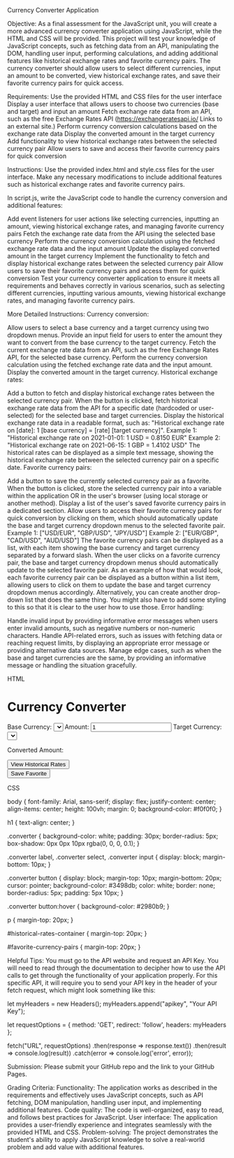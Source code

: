 Currency Converter Application
 

Objective:
As a final assessment for the JavaScript unit, you will create a more advanced currency converter application using JavaScript, while the HTML and CSS will be provided. This project will test your knowledge of JavaScript concepts, such as fetching data from an API, manipulating the DOM, handling user input, performing calculations, and adding additional features like historical exchange rates and favorite currency pairs. The currency converter should allow users to select different currencies, input an amount to be converted, view historical exchange rates, and save their favorite currency pairs for quick access.

 

Requirements:
Use the provided HTML and CSS files for the user interface
Display a user interface that allows users to choose two currencies (base and target) and input an amount
Fetch exchange rate data from an API, such as the free Exchange Rates API (https://exchangeratesapi.io/ Links to an external site.)
Perform currency conversion calculations based on the exchange rate data
Display the converted amount in the target currency
Add functionality to view historical exchange rates between the selected currency pair
Allow users to save and access their favorite currency pairs for quick conversion
 

Instructions:
Use the provided index.html and style.css files for the user interface. Make any necessary modifications to include additional features such as historical exchange rates and favorite currency pairs.

In script.js, write the JavaScript code to handle the currency conversion and additional features:

Add event listeners for user actions like selecting currencies, inputting an amount, viewing historical exchange rates, and managing favorite currency pairs
Fetch the exchange rate data from the API using the selected base currency
Perform the currency conversion calculation using the fetched exchange rate data and the input amount
Update the displayed converted amount in the target currency
Implement the functionality to fetch and display historical exchange rates between the selected currency pair
Allow users to save their favorite currency pairs and access them for quick conversion
Test your currency converter application to ensure it meets all requirements and behaves correctly in various scenarios, such as selecting different currencies, inputting various amounts, viewing historical exchange rates, and managing favorite currency pairs.

 

More Detailed Instructions:
Currency conversion:

Allow users to select a base currency and a target currency using two dropdown menus.
Provide an input field for users to enter the amount they want to convert from the base currency to the target currency.
Fetch the current exchange rate data from an API, such as the free Exchange Rates API, for the selected base currency.
Perform the currency conversion calculation using the fetched exchange rate data and the input amount.
Display the converted amount in the target currency.
Historical exchange rates:

Add a button to fetch and display historical exchange rates between the selected currency pair.
When the button is clicked, fetch historical exchange rate data from the API for a specific date (hardcoded or user-selected) for the selected base and target currencies.
Display the historical exchange rate data in a readable format, such as: "Historical exchange rate on [date]: 1 [base currency] = [rate] [target currency]".
Example 1: "Historical exchange rate on 2021-01-01: 1 USD = 0.8150 EUR"
Example 2: "Historical exchange rate on 2021-06-15: 1 GBP = 1.4102 USD"
The historical rates can be displayed as a simple text message, showing the historical exchange rate between the selected currency pair on a specific date.
Favorite currency pairs:

Add a button to save the currently selected currency pair as a favorite.
When the button is clicked, store the selected currency pair into a variable within the application OR in the user's browser (using local storage or another method).
Display a list of the user's saved favorite currency pairs in a dedicated section.
Allow users to access their favorite currency pairs for quick conversion by clicking on them, which should automatically update the base and target currency dropdown menus to the selected favorite pair.
Example 1: ["USD/EUR", "GBP/USD", "JPY/USD"]
Example 2: ["EUR/GBP", "CAD/USD", "AUD/USD"]
The favorite currency pairs can be displayed as a list, with each item showing the base currency and target currency separated by a forward slash. When the user clicks on a favorite currency pair, the base and target currency dropdown menus should automatically update to the selected favorite pair.
As an example of how that would look, each favorite currency pair can be displayed as a button within a list item, allowing users to click on them to update the base and target currency dropdown menus accordingly.
Alternatively, you can create another drop-down list that does the same thing. 
You might also have to add some styling to this so that it is clear to the user how to use those.
Error handling:

Handle invalid input by providing informative error messages when users enter invalid amounts, such as negative numbers or non-numeric characters.
Handle API-related errors, such as issues with fetching data or reaching request limits, by displaying an appropriate error message or providing alternative data sources.
Manage edge cases, such as when the base and target currencies are the same, by providing an informative message or handling the situation gracefully.
 

 

HTML

<!DOCTYPE html>
<html lang="en">
<head>
    <meta charset="UTF-8">
    <meta name="viewport" content="width=device-width, initial-scale=1.0">
    <title>Currency Converter</title>
</head>
<body>
    <h1>Currency Converter</h1>
    <div class="converter">
        <label for="base-currency">Base Currency:</label>
        <select id="base-currency"></select>
        <label for="amount">Amount:</label>
        <input type="number" id="amount" value="1" min="0">
        <label for="target-currency">Target Currency:</label>
        <select id="target-currency"></select>
        <p>Converted Amount: <span id="converted-amount"></span></p>
        <button id="historical-rates">View Historical Rates</button>
        <div id="historical-rates-container"></div>
        <button id="save-favorite">Save Favorite</button>
        <div id="favorite-currency-pairs"></div>
    </div>
</body>
</html>
 

CSS

body {
    font-family: Arial, sans-serif;
    display: flex;
    justify-content: center;
    align-items: center;
    height: 100vh;
    margin: 0;
    background-color: #f0f0f0;
}

h1 {
    text-align: center;
}

.converter {
    background-color: white;
    padding: 30px;
    border-radius: 5px;
    box-shadow: 0px 0px 10px rgba(0, 0, 0, 0.1);
}

.converter label, .converter select, .converter input {
    display: block;
    margin-bottom: 10px;
}

.converter button {
    display: block;
    margin-top: 10px;
    margin-bottom: 20px;
    cursor: pointer;
    background-color: #3498db;
    color: white;
    border: none;
    border-radius: 5px;
    padding: 5px 10px;
}

.converter button:hover {
    background-color: #2980b9;
}

p {
    margin-top: 20px;
}

#historical-rates-container {
    margin-top: 20px;
}

#favorite-currency-pairs {
    margin-top: 20px;
}
 

 

Helpful Tips:
You must go to the API website and request an API Key. You will need to read through the documentation to decipher how to use the API calls to get through the functionality of your application properly. For this specific API, it will require you to send your API key in the header of your fetch request, which might look something like this:
 

let myHeaders = new Headers();
myHeaders.append("apikey", "Your API Key");

let requestOptions = {
  method: 'GET',
  redirect: 'follow',
  headers: myHeaders
};

fetch("URL", requestOptions)
  .then(response => response.text())
  .then(result => console.log(result))
  .catch(error => console.log('error', error));
 

 

Submission:
Please submit your GitHub repo and the link to your GitHub Pages.

 

Grading Criteria:
Functionality: The application works as described in the requirements and effectively uses JavaScript concepts, such as API fetching, DOM manipulation, handling user input, and implementing additional features.
Code quality: The code is well-organized, easy to read, and follows best practices for JavaScript.
User interface: The application provides a user-friendly experience and integrates seamlessly with the provided HTML and CSS.
Problem-solving: The project demonstrates the student's ability to apply JavaScript knowledge to solve a real-world problem and add value with additional features.